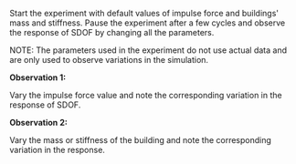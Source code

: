 Start the experiment with default values of impulse force and buildings' mass and stiffness. Pause the experiment after a few cycles and observe the response of SDOF by changing all the parameters.

NOTE: The parameters used in the experiment do not use actual data and are only used to observe variations in the simulation.

**Observation 1:**

Vary the impulse force value and note the corresponding variation in the response of SDOF.

**Observation 2:**

Vary the mass or stiffness of the building and note the corresponding variation in the response.
